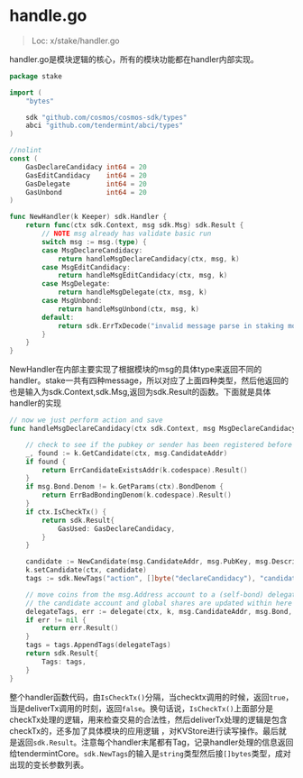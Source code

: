 # handle.go
> Loc: x/stake/handler.go

handler.go是模块逻辑的核心，所有的模块功能都在handler内部实现。

```go
package stake

import (
	"bytes"

	sdk "github.com/cosmos/cosmos-sdk/types"
	abci "github.com/tendermint/abci/types"
)

//nolint
const (
	GasDeclareCandidacy int64 = 20
	GasEditCandidacy    int64 = 20
	GasDelegate         int64 = 20
	GasUnbond           int64 = 20
)

func NewHandler(k Keeper) sdk.Handler {
	return func(ctx sdk.Context, msg sdk.Msg) sdk.Result {
		// NOTE msg already has validate basic run
		switch msg := msg.(type) {
		case MsgDeclareCandidacy:
			return handleMsgDeclareCandidacy(ctx, msg, k)
		case MsgEditCandidacy:
			return handleMsgEditCandidacy(ctx, msg, k)
		case MsgDelegate:
			return handleMsgDelegate(ctx, msg, k)
		case MsgUnbond:
			return handleMsgUnbond(ctx, msg, k)
		default:
			return sdk.ErrTxDecode("invalid message parse in staking module").Result()
		}
	} 
}
```
NewHandler在内部主要实现了根据模块的msg的具体type来返回不同的handler。stake一共有四种message，所以对应了上面四种类型，然后他返回的也是输入为sdk.Context,sdk.Msg,返回为sdk.Result的函数。下面就是具体handler的实现

```go
// now we just perform action and save
func handleMsgDeclareCandidacy(ctx sdk.Context, msg MsgDeclareCandidacy, k Keeper) sdk.Result {

	// check to see if the pubkey or sender has been registered before
	_, found := k.GetCandidate(ctx, msg.CandidateAddr)
	if found {
		return ErrCandidateExistsAddr(k.codespace).Result()
	}
	if msg.Bond.Denom != k.GetParams(ctx).BondDenom {
		return ErrBadBondingDenom(k.codespace).Result()
	}
	if ctx.IsCheckTx() {
		return sdk.Result{
			GasUsed: GasDeclareCandidacy,
		}
	}

	candidate := NewCandidate(msg.CandidateAddr, msg.PubKey, msg.Description)
	k.setCandidate(ctx, candidate)
	tags := sdk.NewTags("action", []byte("declareCandidacy"), "candidate", msg.CandidateAddr.Bytes(), "moniker", []byte(msg.Description.Moniker), "identity", []byte(msg.Description.Identity))

	// move coins from the msg.Address account to a (self-bond) delegator account
	// the candidate account and global shares are updated within here
	delegateTags, err := delegate(ctx, k, msg.CandidateAddr, msg.Bond, candidate)
	if err != nil {
		return err.Result()
	}
	tags = tags.AppendTags(delegateTags)
	return sdk.Result{
		Tags: tags,
	}
}
```
整个handler函数代码，由`IsCheckTx()`分隔，当checktx调用的时候，返回`true`，当是deliverTx调用的时刻，返回`false`。换句话说，`IsCheckTx()`上面部分是checkTx处理的逻辑，用来检查交易的合法性，然后deliverTx处理的逻辑是包含checkTx的，还多加了具体模块的应用逻辑
，对KVStore进行读写操作。最后就是返回`sdk.Result`。注意每个handler末尾都有Tag，记录handler处理的信息返回给tendermintCore。`sdk.NewTags`的输入是`string`类型然后接`[]bytes`类型，成对出现的变长参数列表。
